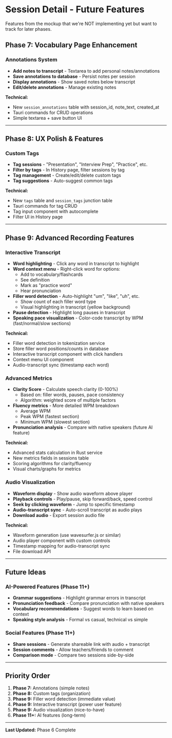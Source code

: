 # Session Detail - Future Features

Features from the mockup that we're NOT implementing yet but want to track for later phases.

## Phase 7: Vocabulary Page Enhancement

### Annotations System
- **Add notes to transcript** - Textarea to add personal notes/annotations
- **Save annotations to database** - Persist notes per session
- **Display annotations** - Show saved notes below transcript
- **Edit/delete annotations** - Manage existing notes

**Technical:**
- New `session_annotations` table with session_id, note_text, created_at
- Tauri commands for CRUD operations
- Simple textarea + save button UI

---

## Phase 8: UX Polish & Features

### Custom Tags
- **Tag sessions** - "Presentation", "Interview Prep", "Practice", etc.
- **Filter by tags** - In History page, filter sessions by tag
- **Tag management** - Create/edit/delete custom tags
- **Tag suggestions** - Auto-suggest common tags

**Technical:**
- New `tags` table and `session_tags` junction table
- Tauri commands for tag CRUD
- Tag input component with autocomplete
- Filter UI in History page

---

## Phase 9: Advanced Recording Features

### Interactive Transcript
- **Word highlighting** - Click any word in transcript to highlight
- **Word context menu** - Right-click word for options:
  - Add to vocabulary/flashcards
  - See definition
  - Mark as "practice word"
  - Hear pronunciation
- **Filler word detection** - Auto-highlight "um", "like", "uh", etc.
  - Show count of each filler word type
  - Visual highlighting in transcript (yellow background)
- **Pause detection** - Highlight long pauses in transcript
- **Speaking pace visualization** - Color-code transcript by WPM (fast/normal/slow sections)

**Technical:**
- Filler word detection in tokenization service
- Store filler word positions/counts in database
- Interactive transcript component with click handlers
- Context menu UI component
- Audio-transcript sync (timestamp each word)

### Advanced Metrics
- **Clarity Score** - Calculate speech clarity (0-100%)
  - Based on: filler words, pauses, pace consistency
  - Algorithm: weighted score of multiple factors
- **Fluency metrics** - More detailed WPM breakdown
  - Average WPM
  - Peak WPM (fastest section)
  - Minimum WPM (slowest section)
- **Pronunciation analysis** - Compare with native speakers (future AI feature)

**Technical:**
- Advanced stats calculation in Rust service
- New metrics fields in sessions table
- Scoring algorithms for clarity/fluency
- Visual charts/graphs for metrics

### Audio Visualization
- **Waveform display** - Show audio waveform above player
- **Playback controls** - Play/pause, skip forward/back, speed control
- **Seek by clicking waveform** - Jump to specific timestamp
- **Audio-transcript sync** - Auto-scroll transcript as audio plays
- **Download audio** - Export session audio file

**Technical:**
- Waveform generation (use wavesurfer.js or similar)
- Audio player component with custom controls
- Timestamp mapping for audio-transcript sync
- File download API

---

## Future Ideas

### AI-Powered Features (Phase 11+)
- **Grammar suggestions** - Highlight grammar errors in transcript
- **Pronunciation feedback** - Compare pronunciation with native speakers
- **Vocabulary recommendations** - Suggest words to learn based on context
- **Speaking style analysis** - Formal vs casual, technical vs simple

### Social Features (Phase 11+)
- **Share sessions** - Generate shareable link with audio + transcript
- **Session comments** - Allow teachers/friends to comment
- **Comparison mode** - Compare two sessions side-by-side

---

## Priority Order

1. **Phase 7:** Annotations (simple notes)
2. **Phase 8:** Custom tags (organization)
3. **Phase 9:** Filler word detection (immediate value)
4. **Phase 9:** Interactive transcript (power user feature)
5. **Phase 9:** Audio visualization (nice-to-have)
6. **Phase 11+:** AI features (long-term)

---

**Last Updated:** Phase 6 Complete
